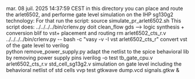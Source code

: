 mar. 08 juil. 2025 14:37:59 CEST
in this directory you can place and route the arlet6502, and performe gate level simulation on the IHP sg130g2 technology:
For that run the script:
source simulate_pr_arlet6502.sh
This script does:
../../../../bin/crlenv.py doit clean_flow gds  --> logic synthesis + conversion blif to vst+ placement and routing
rm arlet6502_cts_r.v
../../../../bin/crlenv.py -- bash -c "vasy -v -I vst arlet6502_cts_r"   convert vst of the gate level to verilog	   
python remove_power_supply.py                                           adapt the netlist to the spice behavioral lib by removing power supply pins
iverilog -o  test tb_gate_cpu.v arlet6502_cts_r.v std_cell_sg13g2.v     simulation on gate level including the behavioral netlist of std cells
vvp test
gtkwave dump.vcd signals.gtkw &
